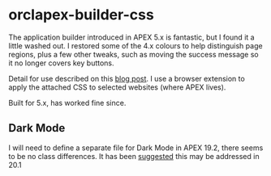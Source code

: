 # orclapex-builder-css
The application builder introduced in APEX 5.x is fantastic, but I found it a little washed out. I restored some of the 4.x colours to help distinguish page regions, plus a few other tweaks, such as moving the success message so it no longer covers key buttons.

Detail for use described on this [blog post](http://www.grassroots-oracle.com/2015/08/apex-5-colour-contrast.html). I use a browser extension to apply the attached CSS to selected websites (where APEX lives).

Built for 5.x, has worked fine since.

## Dark Mode
I will need to define a separate file for Dark Mode in APEX 19.2, there seems to be no class differences.
It has been [suggested](https://twitter.com/mikehichwa1/status/1173803917664108544) this may be addressed in 20.1
